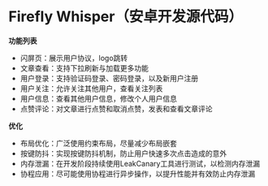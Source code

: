 # Firefly Whisper（安卓开发源代码）

**功能列表**

- 闪屏页：展示用户协议，logo跳转
- 文章查看：支持下拉刷新与加载更多功能
- 用户登录：支持验证码登录、密码登录，以及新用户注册
- 用户关注：允许关注其他用户，查看关注列表
- 用户信息：查看其他用户信息，修改个人用户信息
- 点赞评论：对文章进行点赞和取消点赞，发表和查看文章评论

**优化**

- 布局优化：广泛使用约束布局，尽量减少布局嵌套
- 按键防抖：实现按键防抖机制，防止用户快速多次点击造成的意外
- 内存泄漏：在开发阶段持续使用LeakCanary工具进行测试，以检测内存泄漏
- 协程应用：尽可能使用协程进行异步操作，以提升性能并有效防止内存泄漏
